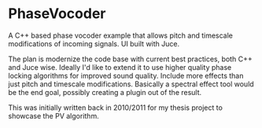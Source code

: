 # PhaseVocoder
A C++ based phase vocoder example that allows pitch and timescale modifications of incoming signals. UI built with Juce.

The plan is modernize the code base with current best practices, both C++ and Juce wise. 
Ideally I'd like to extend it to use higher quality phase locking algorithms for improved sound quality.
Include more effects than just pitch and timescale modifications.
Basically a spectral effect tool would be the end goal, possibly creating a plugin out of the result.

This was initially written back in 2010/2011 for my thesis project to showcase the PV algorithm.
